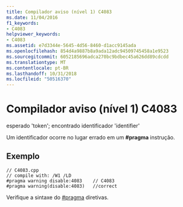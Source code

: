 ```yaml
---
title: Compilador aviso (nível 1) C4083
ms.date: 11/04/2016
f1_keywords:
- C4083
helpviewer_keywords:
- C4083
ms.assetid: e7d3344e-5645-4d56-8460-d1acc9145ada
ms.openlocfilehash: 854d4a9887b8a9ada12adc94509745458a1e9523
ms.sourcegitcommit: 6052185696adca270bc9bdbec45a626dd89cdcdd
ms.translationtype: MT
ms.contentlocale: pt-BR
ms.lasthandoff: 10/31/2018
ms.locfileid: "50516370"
---
```

# <a name="compiler-warning-level-1-c4083"></a>Compilador aviso (nível 1) C4083

esperado 'token'; encontrado identificador 'identifier'

Um identificador ocorre no lugar errado em um **#pragma** instrução.

## <a name="example"></a>Exemplo

```
// C4083.cpp
// compile with: /W1 /LD
#pragma warning disable:4083    // C4083
#pragma warning(disable:4083)   //correct
```

Verifique a sintaxe do [#pragma](../../preprocessor/pragma-directives-and-the-pragma-keyword.md) diretivas.